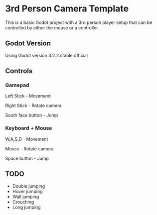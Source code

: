 # 3rd Person Camera Template

This is a basic Godot project with a 3rd person player setup that can be controlled by either the mouse or a controller.

## Godot Version

Using Godot version 3.2.2.stable.official

## Controls
### Gamepad
Left Stick - Movement 

Right Stick - Rotate camera 

South face button - Jump 

### Keyboard + Mouse
W,A,S,D - Movement

Mouse - Rotate camera

Space button - Jump

## TODO
- Double jumping
- Hover jumping
- Wall jumping
- Crouching
- Long jumping